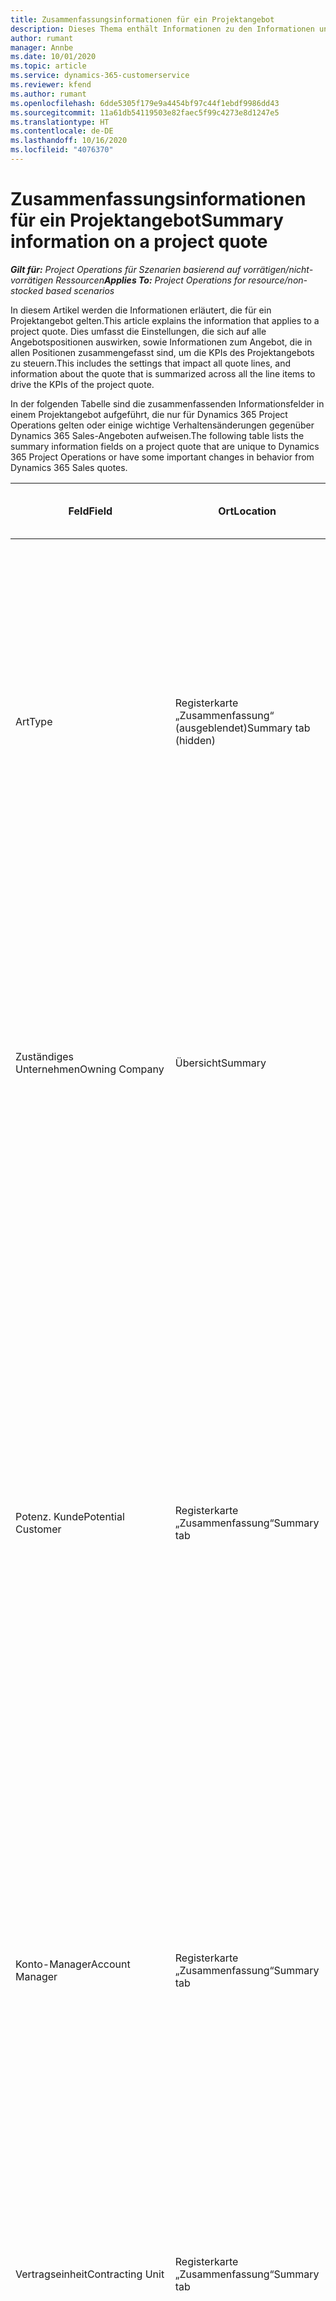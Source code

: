 ```yaml
---
title: Zusammenfassungsinformationen für ein Projektangebot
description: Dieses Thema enthält Informationen zu den Informationen und Einstellungen, die für Projektangebote gelten und sich auf diese auswirken.
author: rumant
manager: Annbe
ms.date: 10/01/2020
ms.topic: article
ms.service: dynamics-365-customerservice
ms.reviewer: kfend
ms.author: rumant
ms.openlocfilehash: 6dde5305f179e9a4454bf97c44f1ebdf9986dd43
ms.sourcegitcommit: 11a61db54119503e82faec5f99c4273e8d1247e5
ms.translationtype: HT
ms.contentlocale: de-DE
ms.lasthandoff: 10/16/2020
ms.locfileid: "4076370"
---
```

# <a name="summary-information-on-a-project-quote"></a><span data-ttu-id="bdd69-103">Zusammenfassungsinformationen für ein Projektangebot</span><span class="sxs-lookup"><span data-stu-id="bdd69-103">Summary information on a project quote</span></span>

<span data-ttu-id="bdd69-104">_**Gilt für:** Project Operations für Szenarien basierend auf vorrätigen/nicht-vorrätigen Ressourcen_</span><span class="sxs-lookup"><span data-stu-id="bdd69-104">_**Applies To:** Project Operations for resource/non-stocked based scenarios_</span></span>


<span data-ttu-id="bdd69-105">In diesem Artikel werden die Informationen erläutert, die für ein Projektangebot gelten.</span><span class="sxs-lookup"><span data-stu-id="bdd69-105">This article explains the information that applies to a project quote.</span></span> <span data-ttu-id="bdd69-106">Dies umfasst die Einstellungen, die sich auf alle Angebotspositionen auswirken, sowie Informationen zum Angebot, die in allen Positionen zusammengefasst sind, um die KPIs des Projektangebots zu steuern.</span><span class="sxs-lookup"><span data-stu-id="bdd69-106">This includes the settings that impact all quote lines, and information about the quote that is summarized across all the line items to drive the KPIs of the project quote.</span></span>

<span data-ttu-id="bdd69-107">In der folgenden Tabelle sind die zusammenfassenden Informationsfelder in einem Projektangebot aufgeführt, die nur für Dynamics 365 Project Operations gelten oder einige wichtige Verhaltensänderungen gegenüber Dynamics 365 Sales-Angeboten aufweisen.</span><span class="sxs-lookup"><span data-stu-id="bdd69-107">The following table lists the summary information fields on a project quote that are unique to Dynamics 365 Project Operations or have some important changes in behavior from Dynamics 365 Sales quotes.</span></span>

| <span data-ttu-id="bdd69-108">**Feld**</span><span class="sxs-lookup"><span data-stu-id="bdd69-108">**Field**</span></span> | <span data-ttu-id="bdd69-109">**Ort**</span><span class="sxs-lookup"><span data-stu-id="bdd69-109">**Location**</span></span> | <span data-ttu-id="bdd69-110">**Relevanz, Zweck und Anleitung**</span><span class="sxs-lookup"><span data-stu-id="bdd69-110">**Relevance, purpose, and guidance**</span></span> | <span data-ttu-id="bdd69-111">**Downstream-Auswirkungen**</span><span class="sxs-lookup"><span data-stu-id="bdd69-111">**Downstream impact**</span></span> |
| --- | --- | --- | --- |
| <span data-ttu-id="bdd69-112">Art</span><span class="sxs-lookup"><span data-stu-id="bdd69-112">Type</span></span> | <span data-ttu-id="bdd69-113">Registerkarte „Zusammenfassung“ (ausgeblendet)</span><span class="sxs-lookup"><span data-stu-id="bdd69-113">Summary tab (hidden)</span></span> | <span data-ttu-id="bdd69-114">Dieses Optionssatzfeld enthält die folgenden Optionen:</span><span class="sxs-lookup"><span data-stu-id="bdd69-114">This option set field hash the following options:</span></span></br><span data-ttu-id="bdd69-115">- Arbeitsbasiert (nur bei Installation von Project Operations verfügbar)</span><span class="sxs-lookup"><span data-stu-id="bdd69-115">- Work-based (available only when Project Operations is installed)</span></span></br><span data-ttu-id="bdd69-116">- Positionsbasiert (nur verfügbar, wenn Project Operations und Sales installiert sind)</span><span class="sxs-lookup"><span data-stu-id="bdd69-116">- Item-based (available only when Project Operations and Sales are installed)</span></span></br><span data-ttu-id="bdd69-117">- Servicewartungsbasiert (verfügbar, wenn Dynamics 365 Field Service installiert ist)</span><span class="sxs-lookup"><span data-stu-id="bdd69-117">- Service maintenance-based (available when Dynamics 365 Field Service is installed)</span></span> | <span data-ttu-id="bdd69-118">Wenn Sie die Project Operations-Anwendung verwenden, wird der Wert dieses Felds automatisch auf **Arbeitsbasiert** festgelegt.</span><span class="sxs-lookup"><span data-stu-id="bdd69-118">When you use the Project Operations application, the value of this field is automatically set to **Work-based**.</span></span> <span data-ttu-id="bdd69-119">Dadurch wird das Angebot als projektbasiertes Angebot klassifiziert.</span><span class="sxs-lookup"><span data-stu-id="bdd69-119">This classifies the quote as a project-based quote.</span></span> <span data-ttu-id="bdd69-120">Ein Angebot sollte projektbasiert sein, um alle projektspezifischen Erweiterungen und Funktionen zu aktivieren.</span><span class="sxs-lookup"><span data-stu-id="bdd69-120">A quote should be project-based to enable all project-specific extensions and functionality.</span></span> |
| <span data-ttu-id="bdd69-121">Zuständiges Unternehmen</span><span class="sxs-lookup"><span data-stu-id="bdd69-121">Owning Company</span></span> | <span data-ttu-id="bdd69-122">Übersicht</span><span class="sxs-lookup"><span data-stu-id="bdd69-122">Summary</span></span> | <span data-ttu-id="bdd69-123">Die juristische Person, die die Kosten und Einnahmen aus diesem Projekt oder den mit diesem Angebot verbundenen Projekten berücksichtigt.</span><span class="sxs-lookup"><span data-stu-id="bdd69-123">The legal entity that will account for the costs and revenue that accrues from this project or projects associated with this quote.</span></span> <span data-ttu-id="bdd69-124">Bei einem aus einer Verkaufschance erstellten Angebot wird dieses Feld aus dem entsprechenden Feld in der Verkaufschance kopiert.</span><span class="sxs-lookup"><span data-stu-id="bdd69-124">When a quote is created from an Opportunity, this field is copied from the corresponding field on the Opportunity.</span></span> | <span data-ttu-id="bdd69-125">Das zuständige Unternehmen entspricht dem Konzept der juristischen Person im Modul **Projektmanagement und -buchhaltung** von Project Operations.</span><span class="sxs-lookup"><span data-stu-id="bdd69-125">The owning company equates to the concept of legal entity in the **Project management and accounting** module of Project Operations.</span></span> <span data-ttu-id="bdd69-126">Alle Kosten und Umsätze aus diesem Projekt werden in der Finanzbuchhaltung des zuständigen Unternehmens ausgewiesen.</span><span class="sxs-lookup"><span data-stu-id="bdd69-126">All costs and revenue accrued from this project will be accounted for in the General ledger of the owning company.</span></span> |
| <span data-ttu-id="bdd69-127">Potenz. Kunde</span><span class="sxs-lookup"><span data-stu-id="bdd69-127">Potential Customer</span></span> | <span data-ttu-id="bdd69-128">Registerkarte „Zusammenfassung“</span><span class="sxs-lookup"><span data-stu-id="bdd69-128">Summary tab</span></span> | <span data-ttu-id="bdd69-129">Verweis auf die Firma oder den Kontodatensatz des Kunden.</span><span class="sxs-lookup"><span data-stu-id="bdd69-129">Reference to the customer's company or account record.</span></span> <span data-ttu-id="bdd69-130">Ein gültiger Kunde, auf den im Projektangebot verwiesen werden kann, muss als Kunde im zuständigen Unternehmen des Angebots eingerichtet sein.</span><span class="sxs-lookup"><span data-stu-id="bdd69-130">A valid customer to reference on the project quote must be set up as a customer in the owning company of the quote.</span></span> <span data-ttu-id="bdd69-131">Das zuständige Unternehmen zeigt die Liste der juristischen Personen an. Diese werden im Modul **Projektmanagement und -buchhaltung** von Project Operations eingerichtet.</span><span class="sxs-lookup"><span data-stu-id="bdd69-131">The owning company shows the list of legal entities and these are set up in the **Project management and accounting** module of Project Operations.</span></span> <span data-ttu-id="bdd69-132">Bei einem aus einer Verkaufschance erstellten Angebot wird dieses Feld aus dem entsprechenden Feld in der Verkaufschance kopiert.</span><span class="sxs-lookup"><span data-stu-id="bdd69-132">When a quote is created from an opportunity, this field is copied from the corresponding field on the opportunity.</span></span> | <span data-ttu-id="bdd69-133">Die Währung im Projektangebot basiert auf der Währung des Kunden.</span><span class="sxs-lookup"><span data-stu-id="bdd69-133">The currency on the project quote is defaulted based on the currency of the customer.</span></span> <span data-ttu-id="bdd69-134">Diese kann jedoch vor dem Speichern des Angebots gespeichert werden.</span><span class="sxs-lookup"><span data-stu-id="bdd69-134">This can, however, be changed before the quote is saved.</span></span> |
| <span data-ttu-id="bdd69-135">Konto-Manager</span><span class="sxs-lookup"><span data-stu-id="bdd69-135">Account Manager</span></span> | <span data-ttu-id="bdd69-136">Registerkarte „Zusammenfassung“</span><span class="sxs-lookup"><span data-stu-id="bdd69-136">Summary tab</span></span> | <span data-ttu-id="bdd69-137">Der Name des Account Managers für dieses Geschäft.</span><span class="sxs-lookup"><span data-stu-id="bdd69-137">The name of the account Manager for this deal.</span></span> <span data-ttu-id="bdd69-138">Bei einem aus einer Verkaufschance erstellten Angebot wird dieses Feld aus dem entsprechenden Feld in der Verkaufschance kopiert.</span><span class="sxs-lookup"><span data-stu-id="bdd69-138">When a quote is created from an opportunity, this field is copied from the corresponding field on the opportunity.</span></span> | <span data-ttu-id="bdd69-139">Der Account Manager ist verantwortlich für die Verwaltung der Beziehung zum Kunden bis zum Abschluss dieses Projekts.</span><span class="sxs-lookup"><span data-stu-id="bdd69-139">The Account manager is responsible for managing the relationship with the customer through the completion of this project.</span></span> <span data-ttu-id="bdd69-140">Basierend auf dem buchbaren Ressourceneintrag, der an den Account Manager gebunden ist, ist die Vertragseinheit im Projektangebot voreingestellt.</span><span class="sxs-lookup"><span data-stu-id="bdd69-140">Based on the bookable resource record tied to the Account manager, the contracting unit defaults on the project quote.</span></span>|
| <span data-ttu-id="bdd69-141">Vertragseinheit</span><span class="sxs-lookup"><span data-stu-id="bdd69-141">Contracting Unit</span></span> | <span data-ttu-id="bdd69-142">Registerkarte „Zusammenfassung“</span><span class="sxs-lookup"><span data-stu-id="bdd69-142">Summary tab</span></span> | <span data-ttu-id="bdd69-143">Die Organisationseinheit, die für die Bereitstellung des Projekts oder der mit diesem Angebot verbundenen Projekte verantwortlich ist.</span><span class="sxs-lookup"><span data-stu-id="bdd69-143">The organization unit that is responsible for the delivery of the project or projects associated with this quote.</span></span> <span data-ttu-id="bdd69-144">Bei einem aus einer Verkaufschance erstellten Angebot wird dieses Feld aus dem entsprechenden Feld in der Verkaufschance kopiert.</span><span class="sxs-lookup"><span data-stu-id="bdd69-144">When a quote is created from an opportunity, this field is copied from the corresponding field on the opportunity.</span></span> | <span data-ttu-id="bdd69-145">Die Vertragseinheit ist die Abteilung des Unternehmens, die die Projekte nach Abschluss des Geschäfts abschließt.</span><span class="sxs-lookup"><span data-stu-id="bdd69-145">The contracting unit is the division of the company that will be executing the projects after the deal is closed.</span></span> <span data-ttu-id="bdd69-146">Jede Vertragseinheit hat eine Währung, und diese Währung wird verwendet, um geschätzte und tatsächliche Kosten zu melden, die während der Ausführung des Projekts anfallen.</span><span class="sxs-lookup"><span data-stu-id="bdd69-146">Every contracting unit has a currency, and this currency is used to report estimated and actual costs incurred during the execution of the project.</span></span> |
| <span data-ttu-id="bdd69-147">Produktpreisliste</span><span class="sxs-lookup"><span data-stu-id="bdd69-147">Product price list</span></span> | <span data-ttu-id="bdd69-148">Registerkarte „Zusammenfassung“</span><span class="sxs-lookup"><span data-stu-id="bdd69-148">Summary tab</span></span> | <span data-ttu-id="bdd69-149">Dies ist die Preisliste, die verwendet wird, um die Preise in den produktbasierten Angebotspositionen als Standard festzulegen.</span><span class="sxs-lookup"><span data-stu-id="bdd69-149">This is the price list that is used to default prices on the product-based quote lines.</span></span> <span data-ttu-id="bdd69-150">Die Liste der Optionen für dieses Feld enthält eine Liste der Preislisten, bei denen die Preislistenwährung mit der Währung im Angebot übereinstimmt.</span><span class="sxs-lookup"><span data-stu-id="bdd69-150">The list of options for this field shows a list of price lists where the price list currency matches the currency on the quote.</span></span> <span data-ttu-id="bdd69-151">Bei einem aus einer Verkaufschance erstellten Angebot wird dieses Feld aus dem entsprechenden Feld in der Verkaufschance kopiert.</span><span class="sxs-lookup"><span data-stu-id="bdd69-151">When a quote is created from an opportunity, this field is copied from the corresponding field on the opportunity.</span></span> <span data-ttu-id="bdd69-152">Dieses Feld für die Verkaufschance wird standardmäßig aus dem Firmendatensatz übernommen, kann jedoch geändert werden.</span><span class="sxs-lookup"><span data-stu-id="bdd69-152">This field on the opportunity is defaulted from the account record but can be changed.</span></span> | <span data-ttu-id="bdd69-153">Wenn ein Angebot gewonnn wurde, wird der Feldwert in den erstellten Projektvertrag kopiert.</span><span class="sxs-lookup"><span data-stu-id="bdd69-153">When a quote is won, the field value is copied to the project contract that is created.</span></span> |
| <span data-ttu-id="bdd69-154">Währung</span><span class="sxs-lookup"><span data-stu-id="bdd69-154">Currency</span></span> | <span data-ttu-id="bdd69-155">Registerkarte „Zusammenfassung“</span><span class="sxs-lookup"><span data-stu-id="bdd69-155">Summary tab</span></span> | <span data-ttu-id="bdd69-156">Dies gibt die Währung an, die für die Meldung des Werts dieses Geschäfts verwendet wird.</span><span class="sxs-lookup"><span data-stu-id="bdd69-156">This indicates the currency that will be used for reporting the value of this deal.</span></span> <span data-ttu-id="bdd69-157">Dies ist auch die Währung, in der dem Kunden eine Rechnung gestellt wird, wenn das Geschäft gewonnen wurde.</span><span class="sxs-lookup"><span data-stu-id="bdd69-157">This is also the currency in which the customer will be invoiced if the deal is won.</span></span> <span data-ttu-id="bdd69-158">Bei einem aus einer Verkaufschance erstellten Angebot wird dieses Feld aus dem entsprechenden Feld in der Verkaufschance kopiert.</span><span class="sxs-lookup"><span data-stu-id="bdd69-158">When a quote is created from an opportunity, this field is copied from the corresponding field on the opportunity.</span></span> <span data-ttu-id="bdd69-159">Dieses Feld für die Verkaufschance wird standardmäßig aus dem Firmendatensatz übernommen, kann jedoch vom Benutzer geändert werden.</span><span class="sxs-lookup"><span data-stu-id="bdd69-159">This field on the opportunity defaults from the account record but can be changed by the user.</span></span>  | <span data-ttu-id="bdd69-160">Nachdem ein Angebot gespeichert wurde, kann dieses Feld nicht mehr bearbeitet werden.</span><span class="sxs-lookup"><span data-stu-id="bdd69-160">After a quote is saved, this field is no longer editable.</span></span> <span data-ttu-id="bdd69-161">Dies wird verwendet, um die Produkt- und Projektpreislisten im Angebot standardmäßig anzugeben.</span><span class="sxs-lookup"><span data-stu-id="bdd69-161">This is used to default the product and project price lists on the quote.</span></span> <span data-ttu-id="bdd69-162">Die Währung im Angebot wird verwendet, um die Währung in der Preisliste abzustimmen.</span><span class="sxs-lookup"><span data-stu-id="bdd69-162">The currency on the quote is used to match the currency on the price list.</span></span> |
| <span data-ttu-id="bdd69-163">Nicht zu überschreitender Grenzwert</span><span class="sxs-lookup"><span data-stu-id="bdd69-163">Not-to-exceed limit</span></span> | <span data-ttu-id="bdd69-164">Registerkarte „Zusammenfassung“</span><span class="sxs-lookup"><span data-stu-id="bdd69-164">Summary tab</span></span> | <span data-ttu-id="bdd69-165">Dies zeigt die ausgehandelte Obergrenze für den Endwert an, dem der Kunde für dieses Geschäft zustimmt.</span><span class="sxs-lookup"><span data-stu-id="bdd69-165">This indicates the negotiated cap on the final value that the customer is agreeing to for this deal.</span></span> | <span data-ttu-id="bdd69-166">Diese Obergrenze wird während der Ausführung bewertet und gilt für alle mit diesem Geschäft verbundenen Positionen und Projekte.</span><span class="sxs-lookup"><span data-stu-id="bdd69-166">This cap is evaluated during execution and is applicable across all line items and projects associated with this deal.</span></span> |
| <span data-ttu-id="bdd69-167">Angefordertes Bereitstellungsdatum</span><span class="sxs-lookup"><span data-stu-id="bdd69-167">Requested delivery date</span></span> | <span data-ttu-id="bdd69-168">Registerkarte „Zusammenfassung“</span><span class="sxs-lookup"><span data-stu-id="bdd69-168">Summary tab</span></span> | <span data-ttu-id="bdd69-169">Bei einem aus einer Verkaufschance erstellten Angebot wird dieses Feld aus dem entsprechenden Feld in der Verkaufschance kopiert.</span><span class="sxs-lookup"><span data-stu-id="bdd69-169">When a quote is created from an opportunity, this field is copied from the corresponding field on the opportunity.</span></span> | <span data-ttu-id="bdd69-170">Dieses Datum wird als Enddatum für die Erstellung von Rechnungsplänen verwendet.</span><span class="sxs-lookup"><span data-stu-id="bdd69-170">This date is used as the end date for generating invoice schedules.</span></span> |

<span data-ttu-id="bdd69-171">Im Folgenden finden Sie die Registerkarten und KPIs, die in einem Projektangebot verfügbar sind, die nur für Project Operations gelten oder einige wichtige Verhaltensänderungen gegenüber Verkaufsangeboten aufweisen:</span><span class="sxs-lookup"><span data-stu-id="bdd69-171">Below are the tabs and KPIs available on a project quote that are unique to Project Operations or have some important changes in behavior from Sales quotes:</span></span>

| <span data-ttu-id="bdd69-172">**Feld**</span><span class="sxs-lookup"><span data-stu-id="bdd69-172">**Field**</span></span> | <span data-ttu-id="bdd69-173">**Ort**</span><span class="sxs-lookup"><span data-stu-id="bdd69-173">**Location**</span></span> | <span data-ttu-id="bdd69-174">**Relevanz, Zweck und Anleitung**</span><span class="sxs-lookup"><span data-stu-id="bdd69-174">**Relevance, purpose and guidance**</span></span> |
| --- | --- | --- |
| <span data-ttu-id="bdd69-175">Rentabilitätsanalyse</span><span class="sxs-lookup"><span data-stu-id="bdd69-175">Profitability analysis</span></span> | <span data-ttu-id="bdd69-176">Registerkarte im Angebot</span><span class="sxs-lookup"><span data-stu-id="bdd69-176">Tab on the Quote</span></span> | <span data-ttu-id="bdd69-177">Die Registerkarte zeigt die folgenden Metriken an:</span><span class="sxs-lookup"><span data-stu-id="bdd69-177">The tab shows the following metrics:</span></span></br><span data-ttu-id="bdd69-178">- Fakturierbare Gesamtkosten</span><span class="sxs-lookup"><span data-stu-id="bdd69-178">- Total chargeable cost</span></span></br></br><span data-ttu-id="bdd69-179">- Nicht fakturierbare Gesamtkosten</span><span class="sxs-lookup"><span data-stu-id="bdd69-179">- Total non-chargeable cost</span></span></br><span data-ttu-id="bdd69-180">- Gesamtumsatz</span><span class="sxs-lookup"><span data-stu-id="bdd69-180">- Total revenue</span></span></br><span data-ttu-id="bdd69-181">- Gesamtumsatz (Basis)</span><span class="sxs-lookup"><span data-stu-id="bdd69-181">- Total revenue (base)</span></span></br><span data-ttu-id="bdd69-182">- Bruttogewinn</span><span class="sxs-lookup"><span data-stu-id="bdd69-182">- Gross margin</span></span></br><span data-ttu-id="bdd69-183">- Angepasster Bruttogewinn</span><span class="sxs-lookup"><span data-stu-id="bdd69-183">- Adjusted gross margin</span></span>|
| <span data-ttu-id="bdd69-184">Vergleich mit Kundenerwartungen</span><span class="sxs-lookup"><span data-stu-id="bdd69-184">Comparison to Customer Expectations</span></span> | <span data-ttu-id="bdd69-185">Registerkarte im Angebot</span><span class="sxs-lookup"><span data-stu-id="bdd69-185">Tab on the Quote</span></span> | <span data-ttu-id="bdd69-186">Diese Registerkarte zeigt die folgenden Metriken an:</span><span class="sxs-lookup"><span data-stu-id="bdd69-186">This tab shows the following metrics:</span></span></br><span data-ttu-id="bdd69-187">- Geschätzter Abschluss</span><span class="sxs-lookup"><span data-stu-id="bdd69-187">- Estimated completion</span></span></br><span data-ttu-id="bdd69-188">- Angeforderter Abschluss</span><span class="sxs-lookup"><span data-stu-id="bdd69-188">- Requested completion</span></span></br><span data-ttu-id="bdd69-189">- Kundenbudget</span><span class="sxs-lookup"><span data-stu-id="bdd69-189">- Customer budget</span></span></br><span data-ttu-id="bdd69-190">- Angebotswert</span><span class="sxs-lookup"><span data-stu-id="bdd69-190">- Quote value</span></span> |
| <span data-ttu-id="bdd69-191">Angebotsanalyse</span><span class="sxs-lookup"><span data-stu-id="bdd69-191">Quote analysis</span></span> | <span data-ttu-id="bdd69-192">Registerkarte im Angebot</span><span class="sxs-lookup"><span data-stu-id="bdd69-192">Tab on the Quote</span></span> | <span data-ttu-id="bdd69-193">Diese Registerkarte fasst die folgenden Top-KPIs für ein Projektangebot zusammen</span><span class="sxs-lookup"><span data-stu-id="bdd69-193">This tab summarizes the following top KPIs for a project quote</span></span></br><span data-ttu-id="bdd69-194">- Vergleich der Kundenerwartungen hinsichtlich Budget und Zeitplan</span><span class="sxs-lookup"><span data-stu-id="bdd69-194">- Comparison to customer expectations for budget and schedule</span></span></br><span data-ttu-id="bdd69-195">- Bruttogewinn</span><span class="sxs-lookup"><span data-stu-id="bdd69-195">- Gross margin</span></span></br><span data-ttu-id="bdd69-196">- Angepasster Bruttogewinn</span><span class="sxs-lookup"><span data-stu-id="bdd69-196">- Adjusted gross margin</span></span> |
